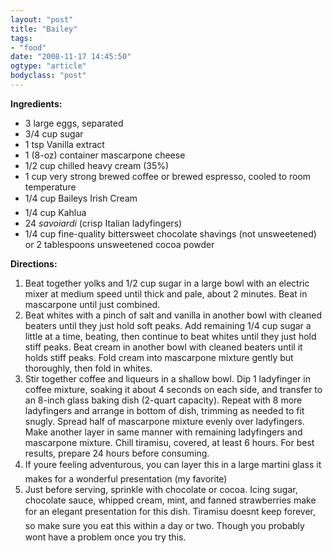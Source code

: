 ```yaml
---
layout: "post"
title: "Bailey"
tags: 
- "food"
date: "2008-11-17 14:45:50"
ogtype: "article"
bodyclass: "post"
---
```


**Ingredients:**

- 3 large eggs, separated
- 3/4 cup sugar
- 1 tsp Vanilla extract
- 1 (8-oz) container mascarpone cheese
- 1/2 cup chilled heavy cream (35%)
- 1 cup very strong brewed coffee or brewed espresso, cooled to room temperature
- 1/4 cup Baileys Irish Cream
- 1/4 cup Kahlua
- 24 *savoiardi* (crisp Italian ladyfingers)
- 1/4 cup fine-quality bittersweet chocolate shavings (not unsweetened) or 2 tablespoons unsweetened cocoa powder

**Directions:**

1. Beat together yolks and 1/2 cup sugar in a large bowl with an electric mixer at medium speed until thick and pale, about 2 minutes. Beat in mascarpone until just combined.
2. Beat whites with a pinch of salt and vanilla in another bowl with cleaned beaters until they just hold soft peaks. Add remaining 1/4 cup sugar a little at a time, beating, then continue to beat whites until they just hold stiff peaks. Beat cream in another bowl with cleaned beaters until it holds stiff peaks. Fold cream into mascarpone mixture gently but thoroughly, then fold in whites.
3. Stir together coffee and liqueurs in a shallow bowl. Dip 1 ladyfinger in coffee mixture, soaking it about 4 seconds on each side, and transfer to an 8-inch glass baking dish (2-quart capacity). Repeat with 8 more ladyfingers and arrange in bottom of dish, trimming as needed to fit snugly. Spread half of mascarpone mixture evenly over ladyfingers. Make another layer in same manner with remaining ladyfingers and mascarpone mixture. Chill tiramisu, covered, at least 6 hours. For best results, prepare 24 hours before consuming.
4. If youre feeling adventurous, you can layer this in a large martini glass it makes for a wonderful presentation (my favorite)
5. Just before serving, sprinkle with chocolate or cocoa. Icing sugar, chocolate sauce, whipped cream, mint, and fanned strawberries make for an elegant presentation for this dish. Tiramisu doesnt keep forever, so make sure you eat this within a day or two. Though you probably wont have a problem once you try this.